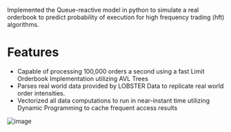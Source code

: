 Implemented the Queue-reactive model in python to simulate a real orderbook to predict probability of execution for high frequency trading (hft) algorithms.

# Features
- Capable of processing 100,000 orders a second using a fast Limit Orderbook Implementation utilizing AVL Trees
- Parses real world data provided by LOBSTER Data to replicate real world order intensities.
- Vectorized all data computations to run in near-instant time utilizing Dynamic Programming to cache frequent access results

![image](https://github.com/user-attachments/assets/c7388244-f81a-43d2-b12d-d1fdfb8d30ab)

